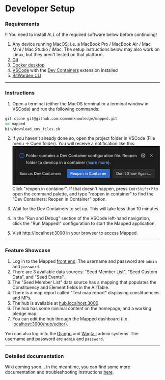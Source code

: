 # Developer Setup

### Requirements
‼️ You need to install ALL of the required software below before continuing!

1. Any device running MacOS: i.e. a MacBook Pro / MacBook Air / Mac Mini / Mac Studio / iMac. The setup instructions below may also work on Linux, but they aren't tested on that platform.
2. [Git](https://git-scm.com/downloads/mac)
3. [Docker desktop](https://www.docker.com/products/docker-desktop/)
4. [VSCode](https://code.visualstudio.com/) with the [Dev Containers](https://marketplace.visualstudio.com/items?itemName=ms-vscode-remote.remote-containers) extension installed
5. [BitWarden CLI](https://bitwarden.com/help/cli/)


***


### Instructions

1. Open a terminal (either the MacOS terminal or a terminal window in VSCode) and run the following commands:
```bash
git clone git@github.com:commonknowledge/mapped.git
cd mapped
bin/download_env_files.sh
```

2. If you haven't already done so, open the project folder in VSCode (File menu -> Open folder). You will receive a notification like this:
![alt text](docs/devcontainer_popup.png) Click "reopen in container". If that doesn't happen, press `Cmd+Shift+P` to open the command palette, and type "reopen in container" to find
   the "Dev Containers: Reopen in Container" option.

3. Wait for the Dev Containers to set up. This will take less than 10 minutes.

4. In the "Run and Debug" section of the VSCode left-hand navigation, click the "Run Mapped!" configuration to start the Mapped
   application.

5. Visit http://localhost:3000 in your browser to access Mapped.


***


### Feature Showcase

1. Log in to the Mapped [front end](localhost:3000/login). The username and password are `admin` and `password`.
2. There are 3 available data sources: "Seed Member List", "Seed Custom Data", and "Seed Events".
3. The "Seed Member List" data source has a mapping that populates the Constituency and Element fields in the AirTable.
4. There is a map report called "Test map report" displaying constituencies and MPs.
5. The hub is available at [hub.localhost:3000](http://hub.localhost:3000).
6. The hub has some minimal content on the homepage, and a working pledge map.
7. You can edit the hub through the Mapped dashboard (i.e. [localhost:3000/hub/editor](http://localhost:3000/hub/editor)).

You can also log in to the [Django](http://127.0.0.1:8000/admin) and [Wagtail](http://127.0.0.1:8000/cms) admin systems. The
username and password are `admin` and `password`.


***


### Detailed documentation
Wiki coming soon...
In the meantime, you can find some more documentation and troubleshooting instructions [here](CONTRIBUTING.md).